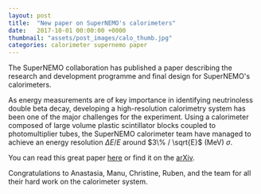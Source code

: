 ```yaml
---
layout: post
title:  "New paper on SuperNEMO's calorimeters"
date:   2017-10-01 00:00:00 +0000
thumbnail: "assets/post_images/calo_thumb.jpg"
categories: calorimeter supernemo paper
---
```

The SuperNEMO collaboration has published a paper describing the research and development programme and final design for SuperNEMO's calorimeters. 

As energy measurements are of key importance in identifying neutrinoless double beta decay, developing a high-resolution calorimetry system has been one of the major challenges for the experiment. Using a calorimeter composed of large volume plastic scintillator blocks coupled to photomultiplier tubes, the SuperNEMO calorimeter team have managed to achieve an energy resolution $\Delta E/E$ around $3\% / \sqrt{E}$ (MeV) $\sigma$.

You can read this great paper [here](https://doi.org/10.1016/j.nima.2017.06.044) or find it on the [arXiv](https://arxiv.org/abs/1707.06823).

Congratulations to Anastasia, Manu, Christine, Ruben, and the team for all their hard work on the calorimeter system.
